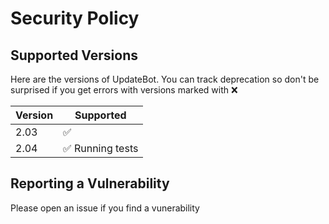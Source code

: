# Security Policy

## Supported Versions

Here are the versions of UpdateBot. You can track deprecation so don't be surprised if you get errors with versions marked with :x:

| Version | Supported          |
| ------- | ------------------ |
| 2.03    | :white_check_mark: |
| 2.04    | :white_check_mark: Running tests |


## Reporting a Vulnerability

Please open an issue if you find a vunerability
